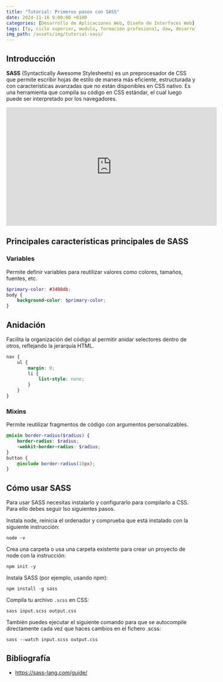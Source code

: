 ```yaml
---
title: "Tutorial: Primeros pasos con SASS"
date: 2024-11-16 9:00:00 +0100
categories: [Desarrollo de Aplicaciones Web, Diseño de Interfaces Web]
tags: [fp, ciclo superior, modulo, formación profesional, daw, desarrollo de aplicaciones web, diseño de interfaces web, diw, sass]
img_path: /assets/img/tutorial-sass/
---
```


## Introducción

**SASS** (Syntactically Awesome Stylesheets) es un preprocesador de CSS que permite escribir hojas de estilo de manera más eficiente, estructurada y con características avanzadas que no están disponibles en CSS nativo. Es una herramienta que compila su código en CSS estándar, el cual luego puede ser interpretado por los navegadores.

<iframe width="560" height="315" src="https://www.youtube.com/embed/BtiiM3jeb_c?si=SIae2atwq8JpcTqn" title="YouTube video player" frameborder="0" allow="accelerometer; autoplay; clipboard-write; encrypted-media; gyroscope; picture-in-picture; web-share" referrerpolicy="strict-origin-when-cross-origin" allowfullscreen></iframe>

## Principales características principales de SASS

### Variables

Permite definir variables para reutilizar valores como colores, tamaños, fuentes, etc.  

```scss
$primary-color: #3498db;
body {
    background-color: $primary-color;
}
```

## Anidación

Facilita la organización del código al permitir anidar selectores dentro de otros, reflejando la jerarquía HTML.

```scss
nav {
    ul {
        margin: 0;
        li {
            list-style: none;
        }
    }
}
```

### Mixins

Permite reutilizar fragmentos de código con argumentos personalizables.  

```scss
@mixin border-radius($radius) {
    border-radius: $radius;
    -webkit-border-radius: $radius;
}
button {
    @include border-radius(10px);
}
```

## Cómo usar SASS

Para usar SASS necesitas instalarlo y configurarlo para compilarlo a CSS. Para ello debes seguir lso siguientes pasos.

Instala node, reinicia el ordenador y comprueba que está instalado con la siguiente instrucción:

```console
node -v
```

Crea una carpeta o usa una carpeta existente para crear un proyecto de node con la instrucción:

```console
npm init -y
```

Instala SASS (por ejemplo, usando npm):  

```console
npm install -g sass
```

Compila tu archivo `.scss` en CSS:

```console
sass input.scss output.css
```

También puedes ejecutar el siguiente comando para que se autocompile directamente cada vez que haces cambios en el fichero .scss:

```console
sass --watch input.scss output.css
```

## Bibliografía

- <https://sass-lang.com/guide/>
